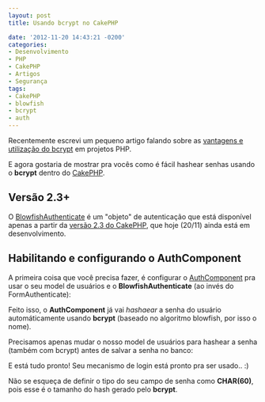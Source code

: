 ```yaml
---
layout: post
title: Usando bcrypt no CakePHP

date: '2012-11-20 14:43:21 -0200'
categories:
- Desenvolvimento
- PHP
- CakePHP
- Artigos
- Segurança
tags:
- CakePHP
- blowfish
- bcrypt
- auth
---
```

<p>Recentemente escrevi um pequeno artigo falando sobre as <a title="Criptografando senhas no PHP usando bcrypt (Blowfish)" href="/criptografando-senhas-no-php-usando-bcrypt-blowfish">vantagens e utilização do bcrypt</a> em projetos PHP.</p>
<p>E agora gostaria de mostrar pra vocês como é fácil hashear senhas usando o <strong>bcrypt</strong> dentro do <a href="/cakephp">CakePHP</a>.</p>
<h2>Versão 2.3+</h2>
<p>O <a href="https://github.com/cakephp/cakephp/blob/2.3/lib/Cake/Controller/Component/Auth/BlowfishAuthenticate.php" target="_blank">BlowfishAuthenticate</a> é um "objeto" de autenticação que está disponível apenas a partir da <a href="https://github.com/cakephp/cakephp/tree/2.3" target="_blank">versão 2.3 do CakePHP</a>, que hoje (20/11) ainda está em desenvolvimento.</p>
<h2>Habilitando e configurando o AuthComponent</h2>
<p>A primeira coisa que você precisa fazer, é configurar o <a href="http://book.cakephp.org/2.0/en/core-libraries/components/authentication.html" target="_blank">AuthComponent</a> pra usar o seu model de usuários e o <strong>BlowfishAuthenticate</strong> (ao invés do FormAuthenticate):</p>
<div data-gist-id="4119002" data-gist-show-loading="false"></div>
<p>Feito isso, o <strong>AuthComponent</strong> já vai <em>hashaear</em> a senha do usuário automáticamente usando <strong>bcrypt</strong> (baseado no algoritmo blowfish, por isso o nome).</p>
<p>Precisamos apenas mudar o nosso model de usuários para hashear a senha (também com bcrypt) antes de salvar a senha no banco:</p>
<div data-gist-id="4119081" data-gist-show-loading="false"></div>
<p>E está tudo pronto! Seu mecanismo de login está pronto pra ser usado.. :)</p>
<p>Não se esqueça de definir o tipo do seu campo de senha como <strong>CHAR(60)</strong>, pois esse é o tamanho do hash gerado pelo <strong>bcrypt</strong>.</p>
